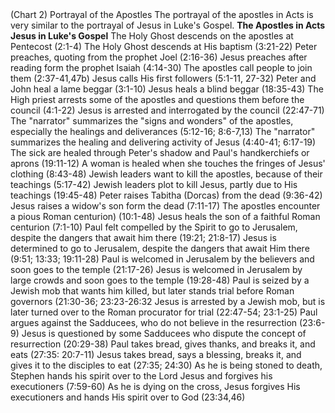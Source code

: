 <td>(Chart 2) Portrayal of the Apostles</b></td></tr><tr>
<td>The portrayal of the apostles in Acts is very similar to the portrayal of Jesus in Luke's Gospel.</td></tr><tr>
<td><b>The Apostles in Acts</b></td>
<td><b>Jesus in Luke's Gospel</b></td></tr><tr>
<td>The Holy Ghost descends on the apostles at Pentecost (2:1-4)</td>
<td>The Holy Ghost descends at His baptism (3:21-22)</td></tr><tr>
<td>Peter preaches, quoting from the prophet Joel (2:16-36)</td>
<td>Jesus preaches after reading form the prophet Isaiah (4:14-30)</td></tr><tr>
<td>The apostles call people to join them (2:37-41,47b)</td>
<td>Jesus calls His first followers (5:1-11, 27-32)</td></tr><tr>
<td>Peter and John heal a lame beggar (3:1-10)</td>
<td>Jesus heals a blind beggar (18:35-43)</td></tr><tr>
<td>The High priest arrests some of the apostles and questions them before the council (4:1-22)</td>
<td>Jesus is arrested and interrogated by the council (22:47-71)</td></tr><tr>
<td>The "narrator" summarizes the "signs and wonders" of the apostles, especially the healings and deliverances (5:12-16; 8:6-7,13)</td>
<td>The "narrator" summarizes the healing and delivering activity of Jesus (4:40-41; 6:17-19)</td></tr><tr>
<td>The sick are healed through Peter's shadow and Paul's handkerchiefs or aprons (19:11-12)</td>
<td>A woman is healed when she touches the fringes of Jesus' clothing (8:43-48)</td></tr><tr>
<td>Jewish leaders want to kill the apostles, because of their teachings (5:17-42)</td>
<td>Jewish leaders plot to kill Jesus, partly due to His teachings (19:45-48)</td></tr><tr>
<td>Peter raises Tabitha (Dorcas) from the dead (9:36-42)</td>
<td>Jesus raises a widow's son form the dead (7:11-17)</td></tr><tr>
<td>The apostles encounter a pious Roman centurion) (10:1-48)</td>
<td>Jesus heals the son of a faithful Roman centurion (7:1-10)</td></tr><tr>
<td>Paul felt compelled by the Spirit to go to Jerusalem, despite the dangers that await him there (19:21; 21:8-17)</td>
<td>Jesus is determined to go to Jerusalem, despite the dangers that await Him there (9:51; 13:33; 19:11-28)</td></tr><tr>
<td>Paul is welcomed in Jerusalem by the believers and soon goes to the temple (21:17-26)</td>
<td>Jesus is welcomed in Jerusalem by large crowds and soon goes to the temple (19:28-48)</td></tr><tr>
<td>Paul is seized by a Jewish mob that wants him killed, but later stands trial before Roman governors (21:30-36; 23:23-26:32</td>
<td>Jesus is arrested by a Jewish mob, but is later turned over to the Roman procurator for trial (22:47-54; 23:1-25)</td></tr><tr>
<td>Paul argues against the Sadducees, who do not believe in the resurrection (23:6-9)</td>
<td>Jesus is questioned by some Sadducees who dispute the concept of resurrection (20:29-38)</td></tr><tr>
<td>Paul takes bread, gives thanks, and breaks it, and eats (27:35: 20:7-11)</td>
<td>Jesus takes bread, says a blessing, breaks it, and gives it to the disciples to eat (27:35; 24:30)</td></tr><tr>
<td>As he is being stoned to death, Stephen hands his spirit over to the Lord Jesus and forgives his executioners (7:59-60)</td>
<td>As he is dying on the cross, Jesus forgives His executioners and hands His spirit over to God (23:34,46)</td></tr></table> 

